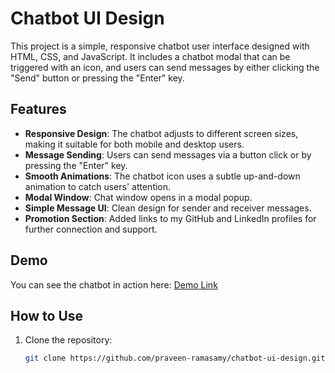 # Chatbot UI Design

This project is a simple, responsive chatbot user interface designed with HTML, CSS, and JavaScript. It includes a chatbot modal that can be triggered with an icon, and users can send messages by either clicking the "Send" button or pressing the "Enter" key.

## Features

- **Responsive Design**: The chatbot adjusts to different screen sizes, making it suitable for both mobile and desktop users.
- **Message Sending**: Users can send messages via a button click or by pressing the "Enter" key.
- **Smooth Animations**: The chatbot icon uses a subtle up-and-down animation to catch users' attention.
- **Modal Window**: Chat window opens in a modal popup.
- **Simple Message UI**: Clean design for sender and receiver messages.
- **Promotion Section**: Added links to my GitHub and LinkedIn profiles for further connection and support.

## Demo

You can see the chatbot in action here: [Demo Link](#)

## How to Use

1. Clone the repository:

   ```bash
   git clone https://github.com/praveen-ramasamy/chatbot-ui-design.git
